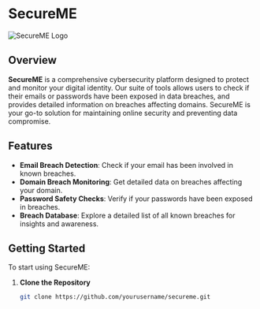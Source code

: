 # **SecureME**

![SecureME Logo](https://github.com/R3tr0gh057/Interface-KJC-hackathon/blob/main/src/assets/Frame%20427320747.png])

## **Overview**

**SecureME** is a comprehensive cybersecurity platform designed to protect and monitor your digital identity. Our suite of tools allows users to check if their emails or passwords have been exposed in data breaches, and provides detailed information on breaches affecting domains. SecureME is your go-to solution for maintaining online security and preventing data compromise.

## **Features**

- **Email Breach Detection**: Check if your email has been involved in known breaches.
- **Domain Breach Monitoring**: Get detailed data on breaches affecting your domain.
- **Password Safety Checks**: Verify if your passwords have been exposed in breaches.
- **Breach Database**: Explore a detailed list of all known breaches for insights and awareness.

## **Getting Started**

To start using SecureME:

1. **Clone the Repository**
   ```bash
   git clone https://github.com/yourusername/secureme.git
